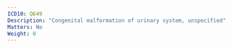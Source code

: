 ```yaml
---
ICD10: Q649
Description: "Congenital malformation of urinary system, unspecified"
Matters: No
Weight: 0
---
```


